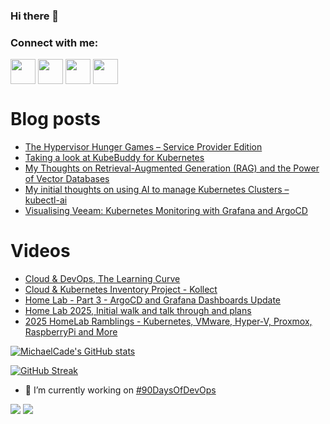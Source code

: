 ### Hi there 👋

<h3 align="left">Connect with me:</h3>
<p align="left">
<a href="https://twitter.com/MichaelCade1" target="blank"><img align="center" src="https://cdn2.iconfinder.com/data/icons/social-media-2285/512/1_Twitter3_colored_svg-512.png" alt="" height="40" width="40" /></a>
<a href="http://linkedin.com/in/michaelcade1" target="blank"><img align="center" src="https://cdn2.iconfinder.com/data/icons/social-media-2285/512/1_Linkedin_unofficial_colored_svg-512.png" alt="" height="40" width="40" /></a>
<a href="https://vzilla.co.uk/" target="blank"><img align="center" src="https://cdn0.iconfinder.com/data/icons/small-n-flat/24/678060-rss-512.png" alt="" height="40" width="40" /></a>
<a href="https://m.youtube.com/c/MichaelCade1" target="blank"><img align="center" src="https://cdn2.iconfinder.com/data/icons/social-media-2285/512/1_Youtube_colored_svg-512.png" alt="" height="40" width="40" /></a>
</p>

# Blog posts
<!-- BLOG-POST-LIST:START -->
- [The Hypervisor Hunger Games – Service Provider Edition](https://vzilla.co.uk/vzilla-blog/the-hypervisor-hunger-games-service-provider-edition)
- [Taking a look at KubeBuddy for Kubernetes](https://vzilla.co.uk/vzilla-blog/taking-a-look-at-kubebuddy-for-kubernetes)
- [My Thoughts on Retrieval-Augmented Generation &lpar;RAG&rpar; and the Power of Vector Databases](https://vzilla.co.uk/vzilla-blog/my-thoughts-on-retrieval-augmented-generation-rag-and-the-power-of-vector-databases)
- [My initial thoughts on using AI to manage Kubernetes Clusters – kubectl-ai](https://vzilla.co.uk/vzilla-blog/my-initial-thoughts-on-using-ai-to-manage-kubernetes-clusters-kubectl-ai)
- [Visualising Veeam: Kubernetes Monitoring with Grafana and ArgoCD](https://vzilla.co.uk/vzilla-blog/visualising-veeam-kubernetes-monitoring-with-grafana-and-argocd)
<!-- BLOG-POST-LIST:END -->

# Videos
<!-- VIDEO:START -->
- [Cloud &amp; DevOps, The Learning Curve](https://www.youtube.com/watch?v=Qr99vxTCvGo)
- [Cloud &amp; Kubernetes Inventory Project - Kollect](https://www.youtube.com/watch?v=G-VlJASLd84)
- [Home Lab - Part 3 - ArgoCD and Grafana Dashboards Update](https://www.youtube.com/watch?v=qkD3XFjEMys)
- [Home Lab 2025, Initial walk and talk through and plans](https://www.youtube.com/watch?v=g4wvvEVR6zk)
- [2025 HomeLab Ramblings - Kubernetes, VMware, Hyper-V, Proxmox, RaspberryPi and More](https://www.youtube.com/watch?v=RaApDSsF_Rk)
<!-- VIDEO:END -->




[![MichaelCade's GitHub stats](https://github-readme-stats.vercel.app/api?username=MichaelCade&show_icons=true&theme=radical)](https://github.com/anuraghazra/github-readme-stats)

[![GitHub Streak](https://github-readme-streak-stats.herokuapp.com/?user=MichaelCade&theme=dark)](https://git.io/streak-stats)

- 🔭 I’m currently working on [#90DaysOfDevOps](https://github.com/MichaelCade/90DaysOfDevOps)

![](https://komarev.com/ghpvc/?username=michaelcade&color=lightgrey)
![](https://visitor-badge.glitch.me/badge?page_id=MichaelCade.MichaelCade)



<!--
**MichaelCade/MichaelCade** is a ✨ _special_ ✨ repository because its `README.md` (this file) appears on your GitHub profile.

Here are some ideas to get you started:

- 🔭 I’m currently working on ...
- 🌱 I’m currently learning ...
- 👯 I’m looking to collaborate on ...
- 🤔 I’m looking for help with ...
- 💬 Ask me about ...
- 📫 How to reach me: ...
- 😄 Pronouns: ...
- ⚡ Fun fact: ...
-->
